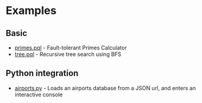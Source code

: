 # Examples

## Basic

- [primes.pql](primes.pql) - Fault-tolerant Primes Calculator
- [tree.pql](tree.pql) - Recursive tree search using BFS


## Python integration

- [airports.py](airports.py) - Loads an airports database from a JSON url, and enters an interactive console